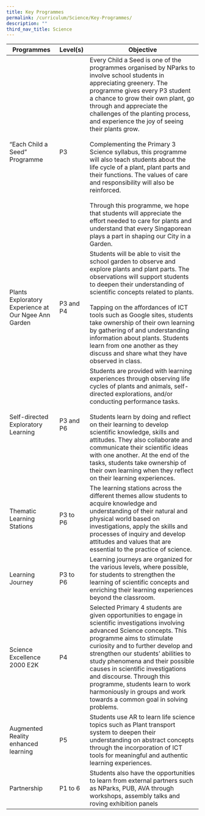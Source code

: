 ```yaml
---
title: Key Programmes
permalink: /curriculum/Science/Key-Programmes/
description: ""
third_nav_title: Science
---
```

| Programmes | Level(s) | Objective |
| -------- | -------- | -------- |
| “Each Child a Seed” Programme     | P3     | Every Child a Seed is one of the programmes organised by NParks to involve school students in appreciating greenery. The programme gives every P3 student a chance to grow their own plant, go through and appreciate the challenges of the planting process, and experience the joy of seeing their plants grow.<br><br>Complementing the Primary 3 Science syllabus, this programme will also teach students about the life cycle of a plant, plant parts and their functions. The values of care and responsibility will also be reinforced.<br><br>Through this programme, we hope that students will appreciate the effort needed to care for plants and understand that every Singaporean plays a part in shaping our City in a Garden.     |
|Plants Exploratory Experience at Our Ngee Ann Garden|P3 and P4|Students will be able to visit the school garden to observe and explore plants and plant parts. The observations will support students to deepen their understanding of scientific concepts related to plants.<br><br>Tapping on the affordances of ICT tools such as Google sites, students take ownership of their own learning by gathering of and understanding information about plants. Students learn from one another as they discuss and share what they have observed in class.| 
|Self-directed Exploratory Learning|P3 and P6|Students are provided with learning experiences through observing life cycles of plants and animals, self-directed explorations, and/or conducting performance tasks.<br><br>Students learn by doing and reflect on their learning to develop scientific knowledge, skills and attitudes. They also collaborate and communicate their scientific ideas with one another. At the end of the tasks, students take ownership of their own learning when they reflect on their learning experiences.|
|Thematic Learning Stations|P3 to P6|The learning stations across the different themes allow students to acquire knowledge and understanding of their natural and physical world based on investigations, apply the skills and processes of inquiry and develop attitudes and values that are essential to the practice of science.|
|Learning Journey|P3 to P6|Learning journeys are organized for the various levels, where possible, for students to strengthen the learning of scientific concepts and enriching their learning experiences beyond the classroom.
|Science Excellence 2000 E2K|P4|Selected Primary 4 students are given opportunities to engage in scientific investigations involving advanced Science concepts. This programme aims to stimulate curiosity and to further develop and strengthen our students’ abilities to study phenomena and their possible causes in scientific investigations and discourse. Through this programme, students learn to work harmoniously in groups and work towards a common goal in solving problems.
|Augmented Reality enhanced learning|P5|Students use AR to learn life science topics such as Plant transport system to deepen their understanding on abstract concepts through the incorporation of ICT tools for meaningful and authentic learning experiences.
|Partnership|P1 to 6|Students also have the opportunities to learn from external partners such as NParks, PUB, AVA through workshops, assembly talks and roving exhibition panels